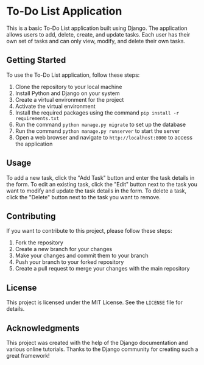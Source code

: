 # To-Do List Application

This is a basic To-Do List application built using Django. The application allows users to add, delete, create, and update tasks. Each user has their own set of tasks and can only view, modify, and delete their own tasks.

## Getting Started

To use the To-Do List application, follow these steps:

1. Clone the repository to your local machine
2. Install Python and Django on your system
3. Create a virtual environment for the project
4. Activate the virtual environment
5. Install the required packages using the command `pip install -r requirements.txt`
6. Run the command `python manage.py migrate` to set up the database
7. Run the command `python manage.py runserver` to start the server
8. Open a web browser and navigate to `http://localhost:8000` to access the application

## Usage

To add a new task, click the "Add Task" button and enter the task details in the form. To edit an existing task, click the "Edit" button next to the task you want to modify and update the task details in the form. To delete a task, click the "Delete" button next to the task you want to remove.

## Contributing

If you want to contribute to this project, please follow these steps:

1. Fork the repository
2. Create a new branch for your changes
3. Make your changes and commit them to your branch
4. Push your branch to your forked repository
5. Create a pull request to merge your changes with the main repository

## License

This project is licensed under the MIT License. See the `LICENSE` file for details.

## Acknowledgments

This project was created with the help of the Django documentation and various online tutorials. Thanks to the Django community for creating such a great framework!





